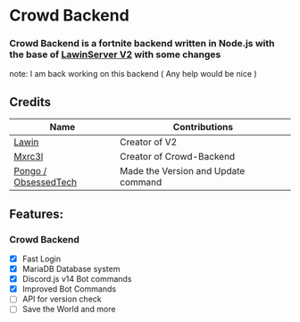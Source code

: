 # Crowd Backend
### Crowd Backend is a fortnite backend written in Node.js with the base of [LawinServer V2](https://github.com/Lawin0129/LawinServerV2) with some changes

note: I am back working on this backend ( Any help would be nice )

## Credits
| Name | Contributions |
| --------------- | ----------- |
| [Lawin](https://github.com/Lawin0129) | Creator of V2 |
| [Mxrc3l](https://github.com/Akadi5) | Creator of Crowd-Backend |
| [Pongo / ObsessedTech](https://github.com/endlessalpacaYT/Backend-S12) | Made the Version and Update command |


## Features:

### Crowd Backend
- [x] Fast Login
- [x] MariaDB Database system
- [x] Discord.js v14 Bot commands
- [x] Improved Bot Commands
- [ ] API for version check
- [ ] Save the World
and more   

